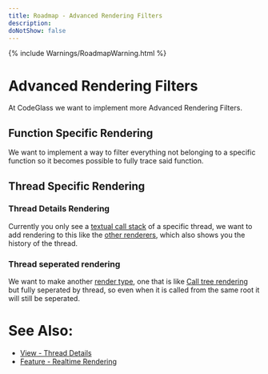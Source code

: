 ```yaml
---
title: Roadmap - Advanced Rendering Filters
description: 
doNotShow: false
---
```

{% include Warnings/RoadmapWarning.html %}

# Advanced Rendering Filters

At CodeGlass we want to implement more Advanced Rendering Filters.

## Function Specific Rendering
We want to implement a way to filter everything not belonging to a specific function so it becomes possible to fully trace said function.


## Thread Specific Rendering

### Thread Details Rendering
Currently you only see a [textual call stack](../views/ApplicationInstanceDockWindow/ThreadDetailsView.md) of a specific thread, we want to add rendering to this like the [other renderers](../features/RealtimeRendering.md), which also shows you the history of the thread.


### Thread seperated rendering
We want to make another [render type](../features/RealtimeRendering.md#render-types), one that is like [Call tree rendering](../features/RealtimeRendering.md#realtime-call-tree-rendering) but fully seperated by thread, so even when it is called from the same root it will still be seperated. 





# See Also:
- [View - Thread Details](../views/ApplicationInstanceDockWindow/ThreadDetailsView.md)
- [Feature - Realtime Rendering](../features/RealtimeRendering.md)